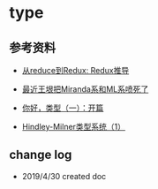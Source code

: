 # type


## 参考资料

- [从reduce到Redux: Redux推导](https://zhuanlan.zhihu.com/p/31960497)

- [最近王垠把Miranda系和ML系喷死了](https://www.douban.com/group/topic/37849424/)

- [你好，类型（一）：开篇](http://thzt.github.io/2017/09/05/type-1/)

- [Hindley-Milner类型系统（1）](https://www.zybuluo.com/darwin-yuan/note/424724)

## change log

- 2019/4/30 created doc
